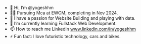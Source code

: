 - 👋 Hi, I’m @yogeshhm
- 🧑‍🎓 Pursuing Mca at EWCM, completing in Nov 2024.
- 👀 I have a passion for Website Building and playing with data.
- 🌱 I’m currently learning Fullstack Web Development.
- 📫 How to reach me Linkedin www.linkedin.com/in/yogeshhm
- ⚡ Fun fact: I love futuristic technology, cars and bikes.

<!---
yogeshhm/yogeshhm is a ✨ special ✨ repository because its `README.md` (this file) appears on your GitHub profile.
You can click the Preview link to take a look at your changes.
--->
